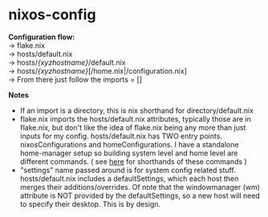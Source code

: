 # nixos-config

**Configuration flow:**    
-> flake.nix    
-> hosts/default.nix    
-> hosts/*{xyzhostname}*/default.nix   
-> hosts/*{xyzhostname}*[/home.nix|/configuration.nix]  
-> From there just follow the imports = []    


**Notes**  
* If an import is a directory, this is nix shorthand for directory/default.nix
* flake.nix imports the hosts/default.nix attributes, typically those are in flake.nix, but don't like the idea of flake.nix being any more than just inputs for my config. 
hosts/default.nix has TWO entry points. nixosConfigurations and homeConfigurations. I have a standalone home-manager setup so building system level and home level are different commands. ( see [here](./nixosModules/user/apps/terminal/nixos-aliases.nix) for shorthands of these commands )
* "settings" name passed around is for system config related stuff. hosts/default.nix includes a defaultSettings, which each host then merges their additions/overrides. Of note that the windowmanager (wm) attribute is NOT provided by the defaultSettings, so a new host will need to specify their desktop. This is by design. 
